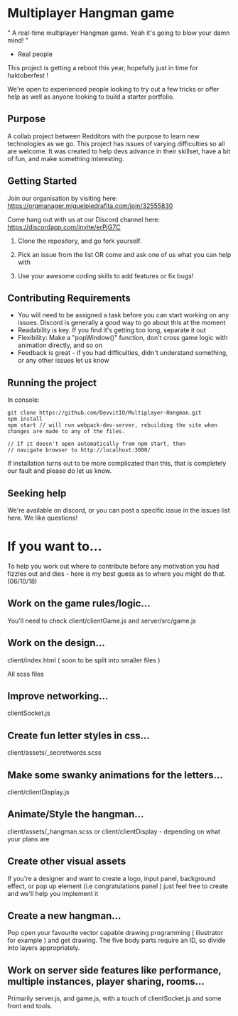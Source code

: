 # Multiplayer Hangman game

" A real-time multiplayer Hangman game. Yeah it's going to blow your damn mind! " 
- Real people 

This project is getting a reboot this year, hopefully just in time for haktoberfest ! 

We're open to experienced people looking to try out a few tricks or offer help as well as anyone looking to build a starter portfolio.


## Purpose 

A collab project between Redditors with the purpose to learn new technologies as we go. This project has issues of varying difficulties so all are welcome.
It was created to help devs advance in their skillset, have a bit of fun, and make something interesting.

## Getting Started

Join our organisation by visiting here:
https://orgmanager.miguelpiedrafita.com/join/32555830

Come hang out with us at our Discord channel here:
https://discordapp.com/invite/erPjG7C

1. Clone the repository, and go fork yourself.

2. Pick an issue from the list OR come and ask one of us what you can help with

3. Use your awesome coding skills to add features or fix bugs!

## Contributing Requirements
* You will need to be assigned a task before you can start working on any issues. Discord is generally a good way to go about this at the moment
* Readability is key. If you find it's getting too long, separate it out
* Flexibility: Make a "popWindow()" function, don't cross game logic with animation directly, and so on
* Feedback is great - if you had difficulties, didn't understand something, or any other issues let us know

## Running the project
In console:
````
git clone https://github.com/DevvitIO/Multiplayer-Hangman.git
npm install
npm start // will run webpack-dev-server, rebuilding the site when changes are made to any of the files.

// If it doesn't open automatically from npm start, then
// navigate browser to http://localhost:3000/
````
If installation turns out to be more complicated than this, that is completely our fault and please do let us know. 


## Seeking help

We're available on discord, or you can post a specific issue in the issues list here. We like questions!


# If you want to...

To help you work out where to contribute before any motivation you had fizzles out and dies - here is my best guess as to where you might do that. (06/10/18)

## Work on the game rules/logic...

You'll need to check client/clientGame.js and server/src/game.js

## Work on the design...

client/index.html ( soon to be split into smaller files ) 

All scss files

## Improve networking...

clientSocket.js

## Create fun letter styles in css...

client/assets/_secretwords.scss

## Make some swanky animations for the letters...

client/clientDisplay.js

## Animate/Style the hangman...

client/assets/_hangman.scss or client/clientDisplay - depending on what your plans are

## Create other visual assets

If you're a designer and want to create a logo, input panel, background effect, or pop up element (i.e congratulations panel ) just feel free to create and we'll help you implement it

## Create a new hangman...

Pop open your favourite vector capable drawing programming ( illustrator for example ) and get drawing. The five body parts require an ID, so divide into layers appropriately. 

## Work on server side features like performance, multiple instances, player sharing, rooms...

Primarily server.js, and game.js, with a touch of clientSocket.js and some front end tools. 
